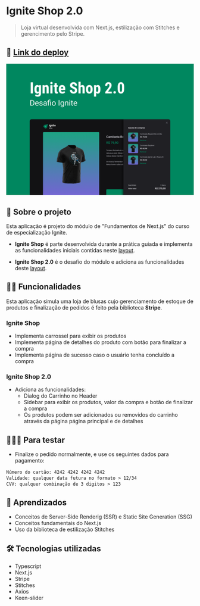 # Ignite Shop 2.0

> Loja virtual desenvolvida com Next.js, estilização com Stitches e gerencimento pelo Stripe.

## 📲 [Link do deploy](https://ignite-shop-five.vercel.app/)

![Capa](./public/Capa.png)

## 📑 Sobre o projeto

Esta aplicação é projeto do módulo de "Fundamentos de Next.js" do curso de especialização Ignite.

-  **Ignite Shop** é parte desenvolvida durante a prática guiada e implementa as funcionalidades iniciais contidas neste [layout](<https://www.figma.com/file/MjcXVLgQxiPU8s2LuKwstR/Ignite-Shop-(Copy)>).

-  **Ignite Shop 2.0** é o desafio do módulo e adiciona as funcionalidades deste [layout](<https://www.figma.com/file/DdDCcDXklWykjkW3AkL6UZ/Ignite-Shop-2.0-(Copy)?node-id=0%3A1>).

## ✍🏻 Funcionalidades

Esta aplicação simula uma loja de blusas cujo gerenciamento de estoque de produtos e finalização de pedidos é feito pela biblioteca **Stripe**.

### Ignite Shop

-  Implementa carrossel para exibir os produtos
-  Implementa página de detalhes do produto com botão para finalizar a compra
-  Implementa página de sucesso caso o usuário tenha concluído a compra

### Ignite Shop 2.0

-  Adiciona as funcionalidades:
   -  Dialog do Carrinho no Header
   -  Sidebar para exibir os produtos, valor da compra e botão de finalizar a compra
   -  Os produtos podem ser adicionados ou removidos do carrinho através da página página principal e de detalhes

## 🧑🏻‍💻 Para testar

-  Finalize o pedido normalmente, e use os seguintes dados para pagamento:

```
Número do cartão: 4242 4242 4242 4242
Validade: qualquer data futura no formato > 12/34
CVV: qualquer combinação de 3 digitos > 123
```

## 🧠 Aprendizados

-  Conceitos de Server-Side Renderig (SSR) e Static Site Generation (SSG)
-  Conceitos fundamentais do Next.js
-  Uso da biblioteca de estilização Stitches

## 🛠 Tecnologias utilizadas

-  Typescript
-  Next.js
-  Stripe
-  Stitches
-  Axios
-  Keen-slider
